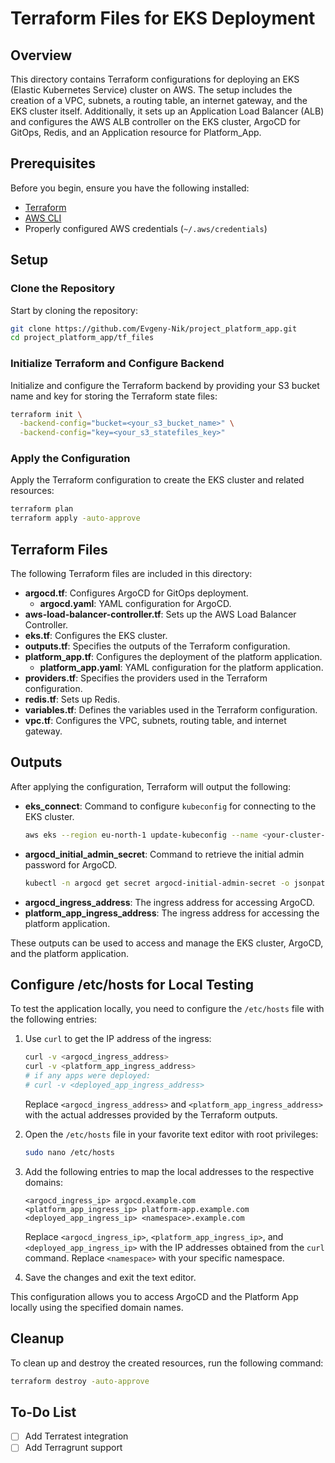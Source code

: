 # Terraform Files for EKS Deployment

## Overview

This directory contains Terraform configurations for deploying an EKS (Elastic Kubernetes Service) cluster on AWS. The setup includes the creation of a VPC, subnets, a routing table, an internet gateway, and the EKS cluster itself. Additionally, it sets up an Application Load Balancer (ALB) and configures the AWS ALB controller on the EKS cluster, ArgoCD for GitOps, Redis, and an Application resource for Platform_App.

## Prerequisites

Before you begin, ensure you have the following installed:

- [Terraform](https://www.terraform.io/downloads.html)
- [AWS CLI](https://docs.aws.amazon.com/cli/latest/userguide/install-cliv2.html)
- Properly configured AWS credentials (`~/.aws/credentials`)

## Setup

### Clone the Repository

Start by cloning the repository:

```bash
git clone https://github.com/Evgeny-Nik/project_platform_app.git
cd project_platform_app/tf_files
```

### Initialize Terraform and Configure Backend

Initialize and configure the Terraform backend by providing your S3 bucket name and key for storing the Terraform state files:

```bash
terraform init \
  -backend-config="bucket=<your_s3_bucket_name>" \
  -backend-config="key=<your_s3_statefiles_key>"
```

### Apply the Configuration

Apply the Terraform configuration to create the EKS cluster and related resources:

```bash
terraform plan
terraform apply -auto-approve
```

## Terraform Files

The following Terraform files are included in this directory:

- **argocd.tf**: Configures ArgoCD for GitOps deployment.
   - **argocd.yaml**: YAML configuration for ArgoCD.
- **aws-load-balancer-controller.tf**: Sets up the AWS Load Balancer Controller.
- **eks.tf**: Configures the EKS cluster.
- **outputs.tf**: Specifies the outputs of the Terraform configuration.
- **platform_app.tf**: Configures the deployment of the platform application.
   - **platform_app.yaml**: YAML configuration for the platform application.
- **providers.tf**: Specifies the providers used in the Terraform configuration.
- **redis.tf**: Sets up Redis.
- **variables.tf**: Defines the variables used in the Terraform configuration.
- **vpc.tf**: Configures the VPC, subnets, routing table, and internet gateway.

## Outputs

After applying the configuration, Terraform will output the following:

- **eks_connect**: Command to configure `kubeconfig` for connecting to the EKS cluster.
  ```bash
  aws eks --region eu-north-1 update-kubeconfig --name <your-cluster-name>
  ```
- **argocd_initial_admin_secret**: Command to retrieve the initial admin password for ArgoCD.
  ```bash
  kubectl -n argocd get secret argocd-initial-admin-secret -o jsonpath={.data.password} | base64 -d
  ```
- **argocd_ingress_address**: The ingress address for accessing ArgoCD.
- **platform_app_ingress_address**: The ingress address for accessing the platform application.

These outputs can be used to access and manage the EKS cluster, ArgoCD, and the platform application.

## Configure /etc/hosts for Local Testing

To test the application locally, you need to configure the `/etc/hosts` file with the following entries:

1. Use `curl` to get the IP address of the ingress:

   ```bash
   curl -v <argocd_ingress_address>
   curl -v <platform_app_ingress_address>
   # if any apps were deployed:
   # curl -v <deployed_app_ingress_address>
   ```

   Replace `<argocd_ingress_address>` and `<platform_app_ingress_address>` with the actual addresses provided by the Terraform outputs.

2. Open the `/etc/hosts` file in your favorite text editor with root privileges:

   ```bash
   sudo nano /etc/hosts
   ```

3. Add the following entries to map the local addresses to the respective domains:

   ```plaintext
   <argocd_ingress_ip> argocd.example.com
   <platform_app_ingress_ip> platform-app.example.com
   <deployed_app_ingress_ip> <namespace>.example.com
   ```

   Replace `<argocd_ingress_ip>`, `<platform_app_ingress_ip>`, and `<deployed_app_ingress_ip>` with the IP addresses obtained from the `curl` command. Replace `<namespace>` with your specific namespace.

4. Save the changes and exit the text editor.

This configuration allows you to access ArgoCD and the Platform App locally using the specified domain names.

## Cleanup

To clean up and destroy the created resources, run the following command:

```bash
terraform destroy -auto-approve
```

## To-Do List

- [ ] Add Terratest integration
- [ ] Add Terragrunt support
